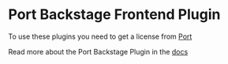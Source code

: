 # Port Backstage Frontend Plugin

To use these plugins you need to get a license from [Port](https://backstage-plugin.getport.io/)

Read more about the Port Backstage Plugin in the [docs](https://port-labs.github.io/backstage-plugin/docs)
